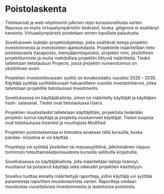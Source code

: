 # Poistolaskenta
Tietokannat ja web-ohjelmointi julkinen repo kurssisovellusta varten. Repossa on myös virtuaaliympäristön tiedostot, koska .gitignore ei sisältänyt kansiota. Virtuaaliympäristö poistetaan ennen lopullista palautusta.

Sovellukseen lisätään projektiobjekteja, jotka sisältävät tietoja projektin investoinneista ja investointien ajankohdasta. Projekteille määritellään tieto poistotavasta (tasapoisto, menojäännöspoisto), projektin nimi, yksilöllinen projektitunniste ja muita mahdollisia projektiin liittyviä määritteitä. Tiedot talletetaan tietotauluun Projects, jossa projektin numerotunnus on yksilöllinen avain.

Projektien investointivuosien syöttö on kovakoodattu vuosiksi 2026 - 2035. Käyttäjä syöttää syöttöikkunaan haluamilleen vuosille investointiarvot, jotka talletetaan projektille tietotauluun Investments.

Sovelluksessa on käyttäjähallinta, johon on määritelty käyttäjät ja käyttäjien hash- salasanat. Tiedot ovat tietotaulussa Users.

Projektien muutostiedot talletetaan käyttäjittäin, projektista tiedetään projektin luonut käyttäjä ja projektia muokanneet käyttäjät. Tiedot luojasta ovat tietotaulussa Inserted ja muuttajista Modified.

Projektien poistolaskentaa ei toteuteta ainakaan tällä kurssilla, koska pandas- kirjastoa ei voi käyttää.

Projekteja voi syöttää yksitellen tai massasyöttönä, jälkimmäinen riippuu toiminnon toteuttamiskelpoisuudesta kurssilla sallituilla kirjastoilla.

Sovelluksessa on käyttäjähallinta, jolla määritellään tietoja lisännyt, muuttanut tai poistanut käyttäjä sekä oikeudet projektien käsittelyyn.

Sovellus tuottaa ennalta määriteltyjä raportteja, joihin käyttäjä voi syöttää parametreja raporttien muodostamista varten. Raportteja voidaan muodostaa vuosittaisista investoinneista ja lasketuista poistoista.
